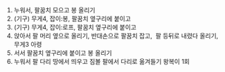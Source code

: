   

1. 누워서, 팔꿈치 모으고 봉 올리기
2. (기구) 무게4, 잡이:봉, 팔꿈치 옆구리에 붙이고
3. (기구) 무게4, 잡이:로프, 팔꿈치 옆구리에 붙이고
4. 앉아서 팔 머리 옆으로 올리기, 반대손으로 팔꿈치 잡고,  팔 등뒤로 내렸다 올리기, 무게3 아령
5. 서서 팔꿈치 옆구리에 붙이고 봉 올리기
6. 누워서 팔 다리 땅에서 띄우고 짐볼 팔에서 다리로 옮겨들기 왕복이 1회